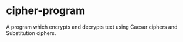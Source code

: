 # cipher-program
A program which encrypts and decrypts text using Caesar ciphers and Substitution ciphers.
